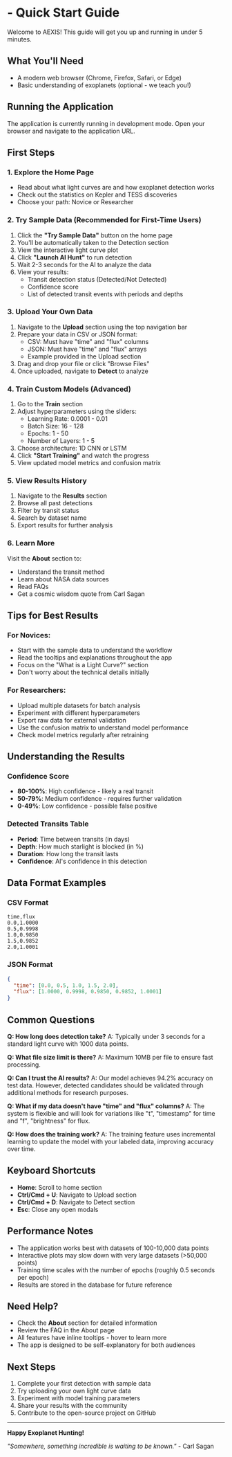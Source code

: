 #  - Quick Start Guide

Welcome to AEXIS! This guide will get you up and running in under 5 minutes.

## What You'll Need

- A modern web browser (Chrome, Firefox, Safari, or Edge)
- Basic understanding of exoplanets (optional - we teach you!)

## Running the Application

The application is currently running in development mode. Open your browser and navigate to the application URL.

## First Steps

### 1. Explore the Home Page
- Read about what light curves are and how exoplanet detection works
- Check out the statistics on Kepler and TESS discoveries
- Choose your path: Novice or Researcher

### 2. Try Sample Data (Recommended for First-Time Users)
1. Click the **"Try Sample Data"** button on the home page
2. You'll be automatically taken to the Detection section
3. View the interactive light curve plot
4. Click **"Launch AI Hunt"** to run detection
5. Wait 2-3 seconds for the AI to analyze the data
6. View your results:
   - Transit detection status (Detected/Not Detected)
   - Confidence score
   - List of detected transit events with periods and depths

### 3. Upload Your Own Data
1. Navigate to the **Upload** section using the top navigation bar
2. Prepare your data in CSV or JSON format:
   - CSV: Must have "time" and "flux" columns
   - JSON: Must have "time" and "flux" arrays
   - Example provided in the Upload section
3. Drag and drop your file or click "Browse Files"
4. Once uploaded, navigate to **Detect** to analyze

### 4. Train Custom Models (Advanced)
1. Go to the **Train** section
2. Adjust hyperparameters using the sliders:
   - Learning Rate: 0.0001 - 0.01
   - Batch Size: 16 - 128
   - Epochs: 1 - 50
   - Number of Layers: 1 - 5
3. Choose architecture: 1D CNN or LSTM
4. Click **"Start Training"** and watch the progress
5. View updated model metrics and confusion matrix

### 5. View Results History
1. Navigate to the **Results** section
2. Browse all past detections
3. Filter by transit status
4. Search by dataset name
5. Export results for further analysis

### 6. Learn More
Visit the **About** section to:
- Understand the transit method
- Learn about NASA data sources
- Read FAQs
- Get a cosmic wisdom quote from Carl Sagan

## Tips for Best Results

### For Novices:
- Start with the sample data to understand the workflow
- Read the tooltips and explanations throughout the app
- Focus on the "What is a Light Curve?" section
- Don't worry about the technical details initially

### For Researchers:
- Upload multiple datasets for batch analysis
- Experiment with different hyperparameters
- Export raw data for external validation
- Use the confusion matrix to understand model performance
- Check model metrics regularly after retraining

## Understanding the Results

### Confidence Score
- **80-100%**: High confidence - likely a real transit
- **50-79%**: Medium confidence - requires further validation
- **0-49%**: Low confidence - possible false positive

### Detected Transits Table
- **Period**: Time between transits (in days)
- **Depth**: How much starlight is blocked (in %)
- **Duration**: How long the transit lasts
- **Confidence**: AI's confidence in this detection

## Data Format Examples

### CSV Format
```csv
time,flux
0.0,1.0000
0.5,0.9998
1.0,0.9850
1.5,0.9852
2.0,1.0001
```

### JSON Format
```json
{
  "time": [0.0, 0.5, 1.0, 1.5, 2.0],
  "flux": [1.0000, 0.9998, 0.9850, 0.9852, 1.0001]
}
```

## Common Questions

**Q: How long does detection take?**
A: Typically under 3 seconds for a standard light curve with 1000 data points.

**Q: What file size limit is there?**
A: Maximum 10MB per file to ensure fast processing.

**Q: Can I trust the AI results?**
A: Our model achieves 94.2% accuracy on test data. However, detected candidates should be validated through additional methods for research purposes.

**Q: What if my data doesn't have "time" and "flux" columns?**
A: The system is flexible and will look for variations like "t", "timestamp" for time and "f", "brightness" for flux.

**Q: How does the training work?**
A: The training feature uses incremental learning to update the model with your labeled data, improving accuracy over time.

## Keyboard Shortcuts

- **Home**: Scroll to home section
- **Ctrl/Cmd + U**: Navigate to Upload section
- **Ctrl/Cmd + D**: Navigate to Detect section
- **Esc**: Close any open modals

## Performance Notes

- The application works best with datasets of 100-10,000 data points
- Interactive plots may slow down with very large datasets (>50,000 points)
- Training time scales with the number of epochs (roughly 0.5 seconds per epoch)
- Results are stored in the database for future reference

## Need Help?

- Check the **About** section for detailed information
- Review the FAQ in the About page
- All features have inline tooltips - hover to learn more
- The app is designed to be self-explanatory for both audiences

## Next Steps

1. Complete your first detection with sample data
2. Try uploading your own light curve data
3. Experiment with model training parameters
4. Share your results with the community
5. Contribute to the open-source project on GitHub

---

**Happy Exoplanet Hunting!**

*"Somewhere, something incredible is waiting to be known."* - Carl Sagan
